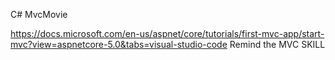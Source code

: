 C# MvcMovie

https://docs.microsoft.com/en-us/aspnet/core/tutorials/first-mvc-app/start-mvc?view=aspnetcore-5.0&tabs=visual-studio-code
Remind the MVC SKILL
